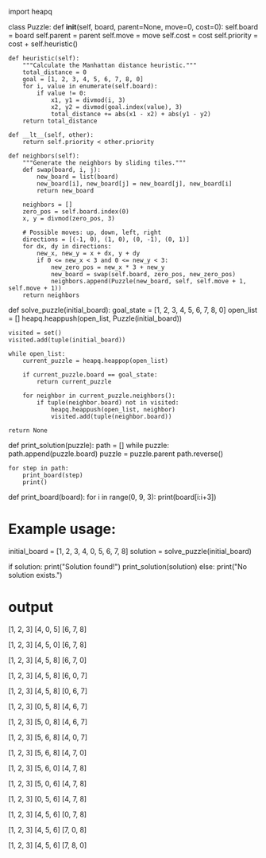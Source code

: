 import heapq

class Puzzle:
    def __init__(self, board, parent=None, move=0, cost=0):
        self.board = board
        self.parent = parent
        self.move = move
        self.cost = cost
        self.priority = cost + self.heuristic()

    def heuristic(self):
        """Calculate the Manhattan distance heuristic."""
        total_distance = 0
        goal = [1, 2, 3, 4, 5, 6, 7, 8, 0]
        for i, value in enumerate(self.board):
            if value != 0:
                x1, y1 = divmod(i, 3)
                x2, y2 = divmod(goal.index(value), 3)
                total_distance += abs(x1 - x2) + abs(y1 - y2)
        return total_distance

    def __lt__(self, other):
        return self.priority < other.priority

    def neighbors(self):
        """Generate the neighbors by sliding tiles."""
        def swap(board, i, j):
            new_board = list(board)
            new_board[i], new_board[j] = new_board[j], new_board[i]
            return new_board

        neighbors = []
        zero_pos = self.board.index(0)
        x, y = divmod(zero_pos, 3)

        # Possible moves: up, down, left, right
        directions = [(-1, 0), (1, 0), (0, -1), (0, 1)]
        for dx, dy in directions:
            new_x, new_y = x + dx, y + dy
            if 0 <= new_x < 3 and 0 <= new_y < 3:
                new_zero_pos = new_x * 3 + new_y
                new_board = swap(self.board, zero_pos, new_zero_pos)
                neighbors.append(Puzzle(new_board, self, self.move + 1, self.move + 1))
        return neighbors

def solve_puzzle(initial_board):
    goal_state = [1, 2, 3, 4, 5, 6, 7, 8, 0]
    open_list = []
    heapq.heappush(open_list, Puzzle(initial_board))

    visited = set()
    visited.add(tuple(initial_board))

    while open_list:
        current_puzzle = heapq.heappop(open_list)

        if current_puzzle.board == goal_state:
            return current_puzzle

        for neighbor in current_puzzle.neighbors():
            if tuple(neighbor.board) not in visited:
                heapq.heappush(open_list, neighbor)
                visited.add(tuple(neighbor.board))

    return None

def print_solution(puzzle):
    path = []
    while puzzle:
        path.append(puzzle.board)
        puzzle = puzzle.parent
    path.reverse()

    for step in path:
        print_board(step)
        print()

def print_board(board):
    for i in range(0, 9, 3):
        print(board[i:i+3])

# Example usage:
initial_board = [1, 2, 3, 4, 0, 5, 6, 7, 8]
solution = solve_puzzle(initial_board)

if solution:
    print("Solution found!")
    print_solution(solution)
else:
    print("No solution exists.")


# output
[1, 2, 3]
[4, 0, 5]
[6, 7, 8]

[1, 2, 3]
[4, 5, 0]
[6, 7, 8]

[1, 2, 3]
[4, 5, 8]
[6, 7, 0]

[1, 2, 3]
[4, 5, 8]
[6, 0, 7]

[1, 2, 3]
[4, 5, 8]
[0, 6, 7]

[1, 2, 3]
[0, 5, 8]
[4, 6, 7]

[1, 2, 3]
[5, 0, 8]
[4, 6, 7]

[1, 2, 3]
[5, 6, 8]
[4, 0, 7]

[1, 2, 3]
[5, 6, 8]
[4, 7, 0]

[1, 2, 3]
[5, 6, 0]
[4, 7, 8]

[1, 2, 3]
[5, 0, 6]
[4, 7, 8]

[1, 2, 3]
[0, 5, 6]
[4, 7, 8]

[1, 2, 3]
[4, 5, 6]
[0, 7, 8]

[1, 2, 3]
[4, 5, 6]
[7, 0, 8]

[1, 2, 3]
[4, 5, 6]
[7, 8, 0]


